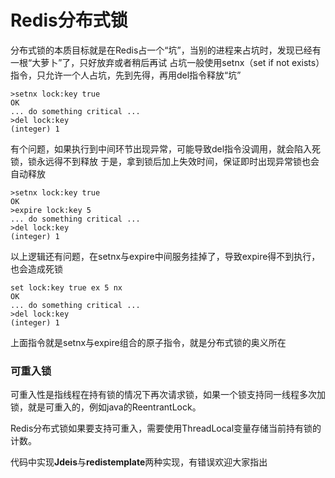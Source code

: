 # Redis分布式锁
分布式锁的本质目标就是在Redis占一个“坑”，当别的进程来占坑时，发现已经有一根“大萝卜”了，只好放弃或者稍后再试
占坑一般使用setnx（set if not exists）指令，只允许一个人占坑，先到先得，再用del指令释放“坑”


```
>setnx lock:key true
OK
... do something critical ...
>del lock:key
(integer) 1
```
有个问题，如果执行到中间环节出现异常，可能导致del指令没调用，就会陷入死锁，锁永远得不到释放
于是，拿到锁后加上失效时间，保证即时出现异常锁也会自动释放
```
>setnx lock:key true
OK
>expire lock:key 5
... do something critical ...
>del lock:key
(integer) 1
```
以上逻辑还有问题，在setnx与expire中间服务挂掉了，导致expire得不到执行，也会造成死锁
```
set lock:key true ex 5 nx
OK
... do something critical ...
>del lock:key
(integer) 1
```
上面指令就是setnx与expire组合的原子指令，就是分布式锁的奥义所在

### 可重入锁
可重入性是指线程在持有锁的情况下再次请求锁，如果一个锁支持同一线程多次加锁，就是可重入的，例如java的ReentrantLock。

Redis分布式锁如果要支持可重入，需要使用ThreadLocal变量存储当前持有锁的计数。

代码中实现**Jdeis**与**redistemplate**两种实现，有错误欢迎大家指出